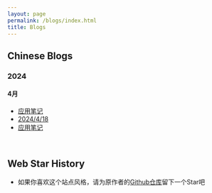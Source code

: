 ```yaml
---
layout: page
permalink: /blogs/index.html
title: Blogs
---
```


## Chinese Blogs

### 2024

#### 4月

- [应用笔记](https://yqc74.github.io/blogs/20240419/)<br>
- [2024/4/18](https://yqc74.github.io/blogs/20240418/)<br>
- [应用笔记](https://yqc74.github.io/blogs/appnote/)<br>

<br>

## Web Star History

- 如果你喜欢这个站点风格，请为原作者的[Github仓库](https://github.com/GuangLun2000/GuangLun2000.github.io)留下一个Star吧<br>

